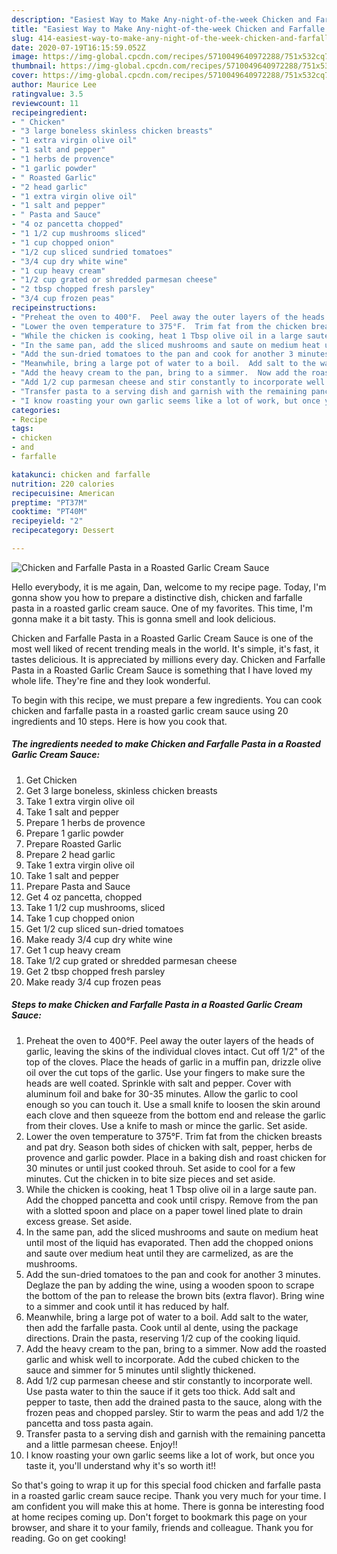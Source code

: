 ```yaml
---
description: "Easiest Way to Make Any-night-of-the-week Chicken and Farfalle Pasta in a Roasted Garlic Cream Sauce"
title: "Easiest Way to Make Any-night-of-the-week Chicken and Farfalle Pasta in a Roasted Garlic Cream Sauce"
slug: 414-easiest-way-to-make-any-night-of-the-week-chicken-and-farfalle-pasta-in-a-roasted-garlic-cream-sauce
date: 2020-07-19T16:15:59.052Z
image: https://img-global.cpcdn.com/recipes/5710049640972288/751x532cq70/chicken-and-farfalle-pasta-in-a-roasted-garlic-cream-sauce-recipe-main-photo.jpg
thumbnail: https://img-global.cpcdn.com/recipes/5710049640972288/751x532cq70/chicken-and-farfalle-pasta-in-a-roasted-garlic-cream-sauce-recipe-main-photo.jpg
cover: https://img-global.cpcdn.com/recipes/5710049640972288/751x532cq70/chicken-and-farfalle-pasta-in-a-roasted-garlic-cream-sauce-recipe-main-photo.jpg
author: Maurice Lee
ratingvalue: 3.5
reviewcount: 11
recipeingredient:
- " Chicken"
- "3 large boneless skinless chicken breasts"
- "1 extra virgin olive oil"
- "1 salt and pepper"
- "1 herbs de provence"
- "1 garlic powder"
- " Roasted Garlic"
- "2 head garlic"
- "1 extra virgin olive oil"
- "1 salt and pepper"
- " Pasta and Sauce"
- "4 oz pancetta chopped"
- "1 1/2 cup mushrooms sliced"
- "1 cup chopped onion"
- "1/2 cup sliced sundried tomatoes"
- "3/4 cup dry white wine"
- "1 cup heavy cream"
- "1/2 cup grated or shredded parmesan cheese"
- "2 tbsp chopped fresh parsley"
- "3/4 cup frozen peas"
recipeinstructions:
- "Preheat the oven to 400°F.  Peel away the outer layers of the heads of garlic, leaving the skins of the individual cloves intact.  Cut off 1/2&#34; of the top of the cloves.  Place the heads of garlic in a muffin pan, drizzle olive oil over the cut tops of the garlic.  Use your fingers to make sure the heads are well coated.  Sprinkle with salt and pepper.  Cover with aluminum foil and bake for 30-35 minutes.  Allow the garlic to cool enough so you can touch it.  Use a small knife to loosen the skin around each clove and then squeeze from the bottom end and release the garlic from their cloves.  Use a knife to mash or mince the garlic.  Set aside."
- "Lower the oven temperature to 375°F.  Trim fat from the chicken breasts and pat dry.  Season both sides of chicken with salt, pepper, herbs de provence and garlic powder.  Place in a baking dish and roast chicken for 30 minutes or until just cooked throuh.  Set aside to cool for a few minutes.  Cut the chicken in to bite size pieces and set aside."
- "While the chicken is cooking, heat 1 Tbsp olive oil in a large saute pan.  Add the chopped pancetta and cook until crispy.  Remove from the pan with a slotted spoon and place on a paper towel lined plate to drain excess grease.  Set aside."
- "In the same pan, add the sliced mushrooms and saute on medium heat until most of the liquid has evaporated.  Then add the chopped onions and saute over medium heat until they are carmelized, as are the mushrooms."
- "Add the sun-dried tomatoes to the pan and cook for another 3 minutes.  Deglaze the pan by adding the wine, using a wooden spoon to scrape the bottom of the pan to release the brown bits (extra flavor).  Bring wine to a simmer and cook until it has reduced by half."
- "Meanwhile, bring a large pot of water to a boil.  Add salt to the water, then add the farfalle pasta.  Cook until al dente, using the package directions.  Drain the pasta, reserving 1/2 cup of the cooking liquid."
- "Add the heavy cream to the pan, bring to a simmer.  Now add the roasted garlic and whisk well to incorporate.  Add the cubed chicken to the sauce and simmer for 5 minutes until slightly thickened."
- "Add 1/2 cup parmesan cheese and stir constantly to incorporate well.  Use pasta water to thin the sauce if it gets too thick.  Add salt and pepper to taste, then add the drained pasta to the sauce, along with the frozen peas and chopped parsley.  Stir to warm the peas and add 1/2 the pancetta and toss pasta again."
- "Transfer pasta to a serving dish and garnish with the remaining pancetta and a little parmesan cheese.  Enjoy!!"
- "I know roasting your own garlic seems like a lot of work, but once you taste it, you&#39;ll understand why it&#39;s so worth it!!"
categories:
- Recipe
tags:
- chicken
- and
- farfalle

katakunci: chicken and farfalle 
nutrition: 220 calories
recipecuisine: American
preptime: "PT37M"
cooktime: "PT40M"
recipeyield: "2"
recipecategory: Dessert

---
```



![Chicken and Farfalle Pasta in a Roasted Garlic Cream Sauce](https://img-global.cpcdn.com/recipes/5710049640972288/751x532cq70/chicken-and-farfalle-pasta-in-a-roasted-garlic-cream-sauce-recipe-main-photo.jpg)

Hello everybody, it is me again, Dan, welcome to my recipe page. Today, I'm gonna show you how to prepare a distinctive dish, chicken and farfalle pasta in a roasted garlic cream sauce. One of my favorites. This time, I'm gonna make it a bit tasty. This is gonna smell and look delicious.



Chicken and Farfalle Pasta in a Roasted Garlic Cream Sauce is one of the most well liked of recent trending meals in the world. It's simple, it's fast, it tastes delicious. It is appreciated by millions every day. Chicken and Farfalle Pasta in a Roasted Garlic Cream Sauce is something that I have loved my whole life. They're fine and they look wonderful.


To begin with this recipe, we must prepare a few ingredients. You can cook chicken and farfalle pasta in a roasted garlic cream sauce using 20 ingredients and 10 steps. Here is how you cook that.

<!--inarticleads1-->

##### The ingredients needed to make Chicken and Farfalle Pasta in a Roasted Garlic Cream Sauce:

1. Get  Chicken
1. Get 3 large boneless, skinless chicken breasts
1. Take 1 extra virgin olive oil
1. Take 1 salt and pepper
1. Prepare 1 herbs de provence
1. Prepare 1 garlic powder
1. Prepare  Roasted Garlic
1. Prepare 2 head garlic
1. Take 1 extra virgin olive oil
1. Take 1 salt and pepper
1. Prepare  Pasta and Sauce
1. Get 4 oz pancetta, chopped
1. Take 1 1/2 cup mushrooms, sliced
1. Take 1 cup chopped onion
1. Get 1/2 cup sliced sun-dried tomatoes
1. Make ready 3/4 cup dry white wine
1. Get 1 cup heavy cream
1. Take 1/2 cup grated or shredded parmesan cheese
1. Get 2 tbsp chopped fresh parsley
1. Make ready 3/4 cup frozen peas




<!--inarticleads2-->

##### Steps to make Chicken and Farfalle Pasta in a Roasted Garlic Cream Sauce:

1. Preheat the oven to 400°F.  Peel away the outer layers of the heads of garlic, leaving the skins of the individual cloves intact.  Cut off 1/2&#34; of the top of the cloves.  Place the heads of garlic in a muffin pan, drizzle olive oil over the cut tops of the garlic.  Use your fingers to make sure the heads are well coated.  Sprinkle with salt and pepper.  Cover with aluminum foil and bake for 30-35 minutes.  Allow the garlic to cool enough so you can touch it.  Use a small knife to loosen the skin around each clove and then squeeze from the bottom end and release the garlic from their cloves.  Use a knife to mash or mince the garlic.  Set aside.
1. Lower the oven temperature to 375°F.  Trim fat from the chicken breasts and pat dry.  Season both sides of chicken with salt, pepper, herbs de provence and garlic powder.  Place in a baking dish and roast chicken for 30 minutes or until just cooked throuh.  Set aside to cool for a few minutes.  Cut the chicken in to bite size pieces and set aside.
1. While the chicken is cooking, heat 1 Tbsp olive oil in a large saute pan.  Add the chopped pancetta and cook until crispy.  Remove from the pan with a slotted spoon and place on a paper towel lined plate to drain excess grease.  Set aside.
1. In the same pan, add the sliced mushrooms and saute on medium heat until most of the liquid has evaporated.  Then add the chopped onions and saute over medium heat until they are carmelized, as are the mushrooms.
1. Add the sun-dried tomatoes to the pan and cook for another 3 minutes.  Deglaze the pan by adding the wine, using a wooden spoon to scrape the bottom of the pan to release the brown bits (extra flavor).  Bring wine to a simmer and cook until it has reduced by half.
1. Meanwhile, bring a large pot of water to a boil.  Add salt to the water, then add the farfalle pasta.  Cook until al dente, using the package directions.  Drain the pasta, reserving 1/2 cup of the cooking liquid.
1. Add the heavy cream to the pan, bring to a simmer.  Now add the roasted garlic and whisk well to incorporate.  Add the cubed chicken to the sauce and simmer for 5 minutes until slightly thickened.
1. Add 1/2 cup parmesan cheese and stir constantly to incorporate well.  Use pasta water to thin the sauce if it gets too thick.  Add salt and pepper to taste, then add the drained pasta to the sauce, along with the frozen peas and chopped parsley.  Stir to warm the peas and add 1/2 the pancetta and toss pasta again.
1. Transfer pasta to a serving dish and garnish with the remaining pancetta and a little parmesan cheese.  Enjoy!!
1. I know roasting your own garlic seems like a lot of work, but once you taste it, you&#39;ll understand why it&#39;s so worth it!!




So that's going to wrap it up for this special food chicken and farfalle pasta in a roasted garlic cream sauce recipe. Thank you very much for your time. I am confident you will make this at home. There is gonna be interesting food at home recipes coming up. Don't forget to bookmark this page on your browser, and share it to your family, friends and colleague. Thank you for reading. Go on get cooking!
